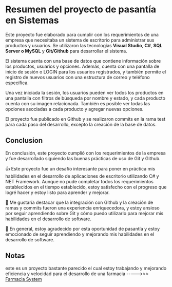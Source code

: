 # Resumen del proyecto de pasantía en Sistemas

Este proyecto fue elaborado para cumplir con los requerimientos de una empresa que necesitaba un sistema de escritorio para administrar sus productos y usuarios. Se utilizaron las tecnologías **Visual Studio**, **C#**, **SQL Server o MySQL** y **Git/Github** para desarrollar el sistema.

El sistema cuenta con una base de datos que contiene información sobre los productos, usuarios y opciones. Además, cuenta con una pantalla de inicio de sesión o LOGIN para los usuarios registrados, y también permite el registro de nuevos usuarios con una estructura de correo y teléfono específica.

Una vez iniciada la sesión, los usuarios pueden ver todos los productos en una pantalla con filtros de búsqueda por nombre y estado, y cada producto cuenta con su imagen relacionada. También es posible ver todas las opciones asociadas a cada producto y agregar nuevas opciones.

El proyecto fue publicado en Github y se realizaron commits en la rama test para cada paso del desarrollo, excepto la creación de la base de datos.

## Conclusion

En conclusión, este proyecto cumplió con los requerimientos de la empresa y fue desarrollado siguiendo las buenas prácticas de uso de Git y Github.

:thumbsup: Este proyecto fue un desafío interesante para poner en práctica mis habilidades en el desarrollo de aplicaciones de escritorio utilizando C# y NET Framework. Aunque no pude completar todos los requerimientos establecidos en el tiempo establecido, estoy satisfecho con el progreso que logré hacer y estoy listo para aprender y mejorar.

:bookmark: Me gustaría destacar que la integración con Github y la creación de ramas y commits fueron una experiencia enriquecedora, y estoy ansioso por seguir aprendiendo sobre Git y cómo puedo utilizarlo para mejorar mis habilidades en el desarrollo de software.

:tada: En general, estoy agradecido por esta oportunidad de pasantía y estoy emocionado de seguir aprendiendo y mejorando mis habilidades en el desarrollo de software.

## Notas
este es un proyecto bastante parecido el cual estoy trabajando y mejorando eficiencia y velocidad para el desarrollo de una farmacia ----->>>
[Farmacia System](https://github.com/johs7/Farmacia-System)

